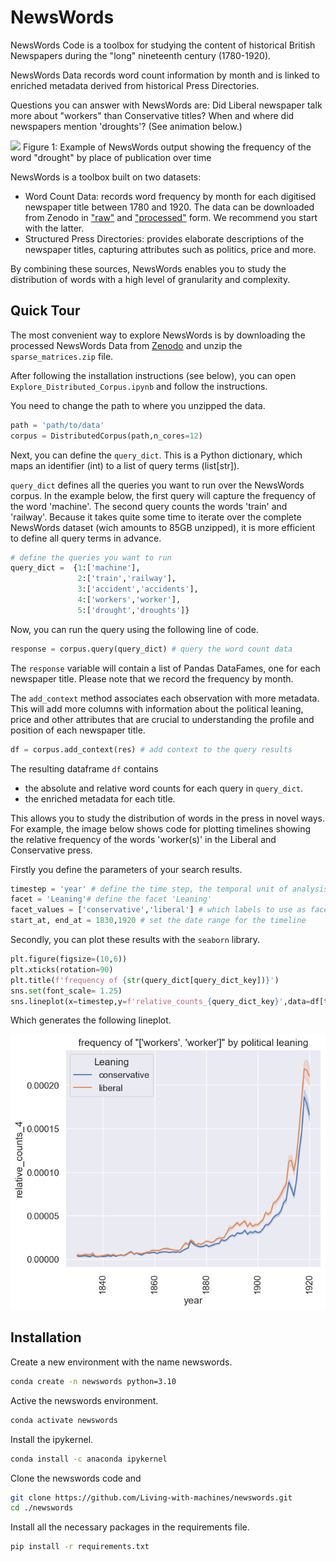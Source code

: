 # NewsWords

NewsWords Code is a toolbox for studying the content of historical British Newspapers during the "long" nineteenth century (1780-1920).

NewsWords Data records word count information by month and is linked to enriched metadata derived from historical Press Directories.

Questions you can answer with NewsWords are: Did Liberal newspaper talk more about "workers" than Conservative titles? When and where did newspapers mention 'droughts'? (See animation below.)

![](figures/drought_2.gif)
Figure 1: Example of NewsWords output showing the frequency of the word "drought" by place of publication over time

NewsWords is a toolbox built on two datasets:
- Word Count Data: records word frequency by month for each digitised newspaper title between 1780 and 1920. The data can be downloaded from Zenodo in ["raw"](https://zenodo.org/uploads/14826348) and ["processed"](https://zenodo.org/uploads/14996278) form. We recommend you start with the latter.
- Structured Press Directories: provides elaborate descriptions of the newspaper titles, capturing attributes such as politics, price and more.

By combining these sources, NewsWords enables you to study the distribution of words with a high level of granularity and complexity. 

## Quick Tour

The most convenient way to explore NewsWords is by downloading the processed NewsWords Data from [Zenodo](https://zenodo.org/uploads/14996278) and unzip the `sparse_matrices.zip` file.

After following the installation instructions (see below), you can open `Explore_Distributed_Corpus.ipynb` and follow the instructions. 

You need to change the path to where you unzipped the data.

```python
path = 'path/to/data'
corpus = DistributedCorpus(path,n_cores=12)
```

Next, you can define the `query_dict`. This is a Python dictionary, which maps an identifier (int) to a list of query terms (list[str]). 

`query_dict` defines all the queries you want to run over the NewsWords corpus. In the example below, the first query will capture the frequency of the word 'machine'. The second query counts the words 'train' and 'railway'. Because it takes quite some time to iterate over the complete NewsWords dataset (wich amounts to 85GB unzipped), it is more efficient to define all query terms in advance.

```python
# define the queries you want to run
query_dict =  {1:['machine'], 
               2:['train','railway'],
               3:['accident','accidents'],
               4:['workers','worker'],
               5:['drought','droughts']}
```               

Now, you can run the query using the following line of code.

```python
response = corpus.query(query_dict) # query the word count data
```

The `response` variable will contain a list of Pandas DataFames, one for each newspaper title. Please note that we record the frequency by month. 

The `add_context` method associates each observation with more metadata. This will add more columns with information about the political leaning, price and other attributes that are crucial to understanding the profile and position of each newspaper title.

```python
df = corpus.add_context(res) # add context to the query results
```

The resulting dataframe `df` contains
- the absolute and relative word counts for each query in `query_dict`.
- the enriched metadata for each title.

This allows you to study the distribution of words in the press in novel ways. For example, the image below shows code for plotting timelines showing the relative frequency of the words 'worker(s)' in the Liberal and Conservative press.

Firstly you define the parameters of your search results.

```python
timestep = 'year' # define the time step, the temporal unit of analysis, mostly year
facet = 'Leaning'# define the facet 'Leaning'
facet_values = ['conservative','liberal'] # which labels to use as facet values
start_at, end_at = 1830,1920 # set the date range for the timeline
```

Secondly, you can plot these results with the `seaborn` library. 

```python
plt.figure(figsize=(10,6))
plt.xticks(rotation=90)
plt.title(f'frequency of {str(query_dict[query_dict_key])}')
sns.set(font_scale= 1.25)
sns.lineplot(x=timestep,y=f'relative_counts_{query_dict_key}',data=df[time_filter])
```

Which generates the following lineplot.

![lineplot](figures/lineplot1.png)

## Installation

Create a new environment with the name newswords.

```bash
conda create -n newswords python=3.10
```

Active the newswords environment.

```bash
conda activate newswords
```

Install the ipykernel.

```bash
conda install -c anaconda ipykernel
```

Clone the newswords code and 

```bash
git clone https://github.com/Living-with-machines/newswords.git
cd ./newswords
```

Install all the necessary packages in the requirements file.

```bash
pip install -r requirements.txt
```


